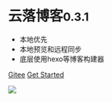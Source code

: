 # 云落博客<small>0.3.1</small>

- 本地优先
- 本地预览和远程同步
- 底层使用hexo等博客构建器

[Gitee](https://github.com/q2316367743/yun-luo-blog)
[Get Started](/user/guide)

<!-- 背景图片 -->

![](https://esion.xyz/assets/image/background.jpg)
